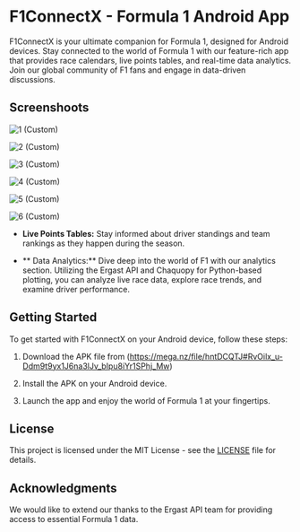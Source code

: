 # F1ConnectX - Formula 1 Android App

F1ConnectX is your ultimate companion for Formula 1, designed for Android devices. Stay connected to the world of Formula 1 with our feature-rich app that provides race calendars, live points tables, and real-time data analytics. Join our global community of F1 fans and engage in data-driven discussions.

## Screenshoots
![1 (Custom)](https://github.com/MXNOJBE/F1ConnectX_AndroidApp/assets/71591667/fed583a4-984e-492d-8566-1d8cbc45bd4d)

![2 (Custom)](https://github.com/MXNOJBE/F1ConnectX_AndroidApp/assets/71591667/2e96c915-69a1-4f6e-82bc-967e2d9ff03a)

![3 (Custom)](https://github.com/MXNOJBE/F1ConnectX_AndroidApp/assets/71591667/d2a7d6ae-6bd3-4390-8cc1-8e8414defdc1)

![4 (Custom)](https://github.com/MXNOJBE/F1ConnectX_AndroidApp/assets/71591667/b312cdcc-a2d8-4972-8a9f-2f5d47cc3a8f)

![5 (Custom)](https://github.com/MXNOJBE/F1ConnectX_AndroidApp/assets/71591667/4cde036f-f253-48a9-b4e0-37136582873f)

![6 (Custom)](https://github.com/MXNOJBE/F1ConnectX_AndroidApp/assets/71591667/29a275de-aa16-4066-8a61-701946321deb)




- **Live Points Tables:** Stay informed about driver standings and team rankings as they happen during the season.

- ** Data Analytics:** Dive deep into the world of F1 with our analytics section. Utilizing the Ergast API and Chaquopy for Python-based plotting, you can analyze live race data, explore race trends, and examine driver performance.

## Getting Started

To get started with F1ConnectX on your Android device, follow these steps:

1. Download the APK file from (https://mega.nz/file/hntDCQTJ#RvOilx_u-Ddm9t9yx1J6na3lJv_bIpu8iYr1SPhj_Mw)

2. Install the APK on your Android device.

3. Launch the app and enjoy the world of Formula 1 at your fingertips.

## License

This project is licensed under the MIT License - see the [LICENSE](LICENSE) file for details.

## Acknowledgments

We would like to extend our thanks to the Ergast API team for providing access to essential Formula 1 data.

